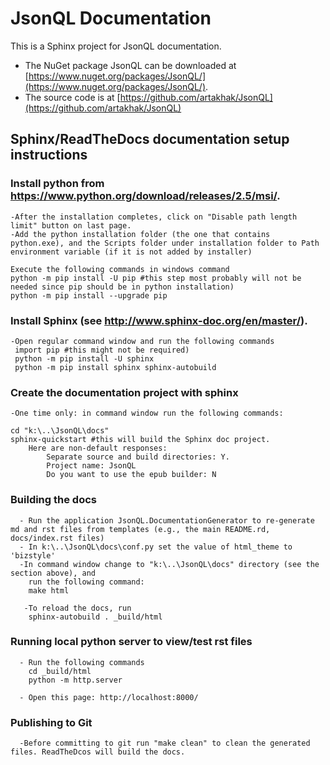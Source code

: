 # JsonQL Documentation

This is a Sphinx project for JsonQL documentation.
* The NuGet package JsonQL can be downloaded at [https://www.nuget.org/packages/JsonQL/](https://www.nuget.org/packages/JsonQL/).
* The source code is at [https://github.com/artakhak/JsonQL](https://github.com/artakhak/JsonQL)

## Sphinx/ReadTheDocs documentation setup instructions

### Install python from https://www.python.org/download/releases/2.5/msi/.
    -After the installation completes, click on "Disable path length limit" button on last page.
	-Add the python installation folder (the one that contains python.exe), and the Scripts folder under installation folder to Path environment variable (if it is not added by installer)
    
    Execute the following commands in windows command
    python -m pip install -U pip #this step most probably will not be needed since pip should be in python installation)
    python -m pip install --upgrade pip
  
### Install Sphinx  (see http://www.sphinx-doc.org/en/master/).
    -Open regular command window and run the following commands
     import pip #this might not be required)
     python -m pip install -U sphinx
     python -m pip install sphinx sphinx-autobuild

### Create the documentation project with sphinx
    -One time only: in command window run the following commands:
    
    cd "k:\..\JsonQL\docs" 
    sphinx-quickstart #this will build the Sphinx doc project. 
        Here are non-default responses:
            Separate source and build directories: Y.
            Project name: JsonQL
            Do you want to use the epub builder: N
### Building the docs

      - Run the application JsonQL.DocumentationGenerator to re-generate md and rst files from templates (e.g., the main README.rd, docs/index.rst files)
      - In k:\..\JsonQL\docs\conf.py set the value of html_theme to 'bizstyle'
      -In command window change to "k:\..\JsonQL\docs" directory (see the section above), and
        run the following command:
        make html
       
       -To reload the docs, run 
        sphinx-autobuild . _build/html

### Running local python server to view/test rst files
      - Run the following commands
        cd _build/html
        python -m http.server

      - Open this page: http://localhost:8000/

        
### Publishing to Git
      -Before committing to git run "make clean" to clean the generated files. ReadTheDcos will build the docs.